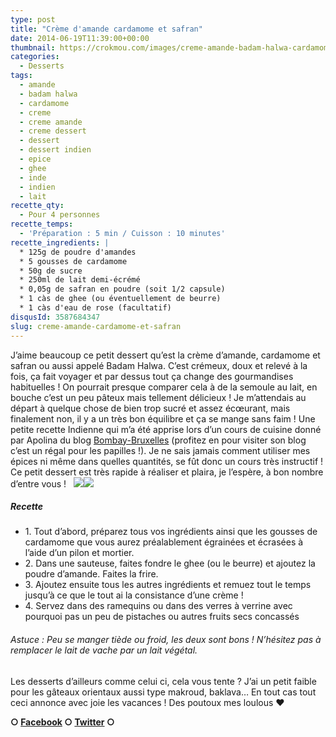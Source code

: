 ```yaml
---
type: post
title: "Crème d'amande cardamome et safran"
date: 2014-06-19T11:39:00+00:00
thumbnail: https://crokmou.com/images/creme-amande-badam-halwa-cardamome-safran.jpg
categories:
  - Desserts
tags:
  - amande
  - badam halwa
  - cardamome
  - creme
  - creme amande
  - creme dessert
  - dessert
  - dessert indien
  - epice
  - ghee
  - inde
  - indien
  - lait
recette_qty:
  - Pour 4 personnes
recette_temps:
  - 'Préparation : 5 min / Cuisson : 10 minutes'
recette_ingredients: |
  * 125g de poudre d'amandes
  * 5 gousses de cardamome
  * 50g de sucre
  * 250ml de lait demi-écrémé
  * 0,05g de safran en poudre (soit 1/2 capsule)
  * 1 càs de ghee (ou éventuellement de beurre)
  * 1 càs d'eau de rose (facultatif)
disqusId: 3587684347
slug: creme-amande-cardamome-et-safran
---
```


J’aime beaucoup ce petit dessert qu’est la crème d’amande, cardamome et safran ou aussi appelé Badam Halwa. C’est crémeux, doux et relevé à la fois, ça fait voyager et par dessus tout ça change des gourmandises habituelles ! On pourrait presque comparer cela à de la semoule au lait, en bouche c’est un peu pâteux mais tellement délicieux ! Je m’attendais au départ à quelque chose de bien trop sucré et assez écœurant, mais finalement non, il y a un très bon équilibre et ça se mange sans faim ! Une petite recette Indienne qui m’a été apprise lors d’un cours de cuisine donné par Apolina du blog [Bombay-Bruxelles](http://bombay-bruxelles.blogspot.fr/) (profitez en pour visiter son blog c’est un régal pour les papilles !). Je ne sais jamais comment utiliser mes épices ni même dans quelles quantités, se fût donc un cours très instructif ! Ce petit dessert est très rapide à réaliser et plaira, je l’espère, à bon nombre d’entre vous !   ![](https://crokmou.com/images/creme-amande-badam-halwa-cardamome-safran-2_r8wyxz.jpg)![](https://crokmou.com/images/creme-amande-badam-halwa-cardamome-safran-1_vja0fu.jpg)

##### Recette

* 1\. Tout d’abord, préparez tous vos ingrédients ainsi que les gousses de cardamome que vous aurez préalablement égrainées et écrasées à l’aide d’un pilon et mortier.
* 2\. Dans une sauteuse, faites fondre le ghee (ou le beurre) et ajoutez la poudre d’amande. Faites la frire.
* 3\. Ajoutez ensuite tous les autres ingrédients et remuez tout le temps jusqu’à ce que le tout ai la consistance d’une crème !
* 4\. Servez dans des ramequins ou dans des verres à verrine avec pourquoi pas un peu de pistaches ou autres fruits secs concassés

###### Astuce : Peu se manger tiède ou froid, les deux sont bons ! N’hésitez pas à remplacer le lait de vache par un lait végétal.

Les desserts d’ailleurs comme celui ci, cela vous tente ? J’ai un petit faible pour les gâteaux orientaux aussi type makroud, baklava… En tout cas tout ceci annonce avec joie les vacances ! Des poutoux mes loulous ❤

**○ [Facebook](https://www.facebook.com/crokmou.blog) ○ [Twitter](https://twitter.com/Crokmou) ○**